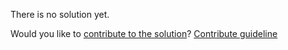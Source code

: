 
There is no solution yet.

Would you like to [contribute to the solution](https://github.com/BFEdev/BFE.dev-solutions/blob/main/question/foreach-versus-map_en.md)? [Contribute guideline](https://github.com/BFEdev/BFE.dev-solutions#how-to-contribute)
